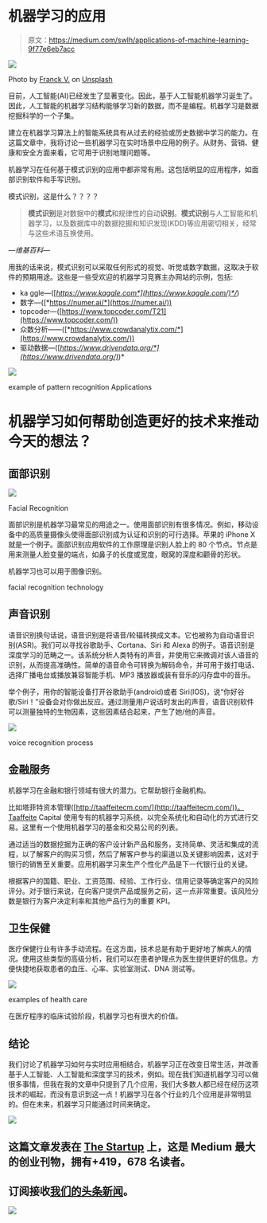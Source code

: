 # 机器学习的应用

> 原文：<https://medium.com/swlh/applications-of-machine-learning-9f77e6eb7acc>

![](img/50a904b269f1596f693b19a6972b718a.png)

Photo by [Franck V.](https://unsplash.com/@franckinjapan?utm_source=medium&utm_medium=referral) on [Unsplash](https://unsplash.com?utm_source=medium&utm_medium=referral)

目前，人工智能(AI)已经发生了显著变化。因此，基于人工智能机器学习诞生了。因此，人工智能的机器学习结构能够学习新的数据，而不是编程。机器学习是数据挖掘科学的一个子集。

建立在机器学习算法上的智能系统具有从过去的经验或历史数据中学习的能力。在这篇文章中，我将讨论一些机器学习在实时场景中应用的例子。从财务、营销、健康和安全方面来看，它可用于识别地理问题等。

机器学习在任何基于模式识别的应用中都非常有用。这包括明显的应用程序，如面部识别软件和手写识别。

模式识别，这是什么？？？？

> **模式识别**是对数据中的**模式**和规律性的自动**识别**。**模式识别**与人工智能和机器学习，以及数据库中的数据挖掘和知识发现(KDD)等应用密切相关，经常与这些术语互换使用。

*—维基百科—*

用我的话来说，模式识别可以采取任何形式的视觉、听觉或数字数据，这取决于软件的预期用途。这些是一些受欢迎的机器学习竞赛主办网站的示例，包括:

*   ka ggle—([*https://www.kaggle.com*](https://www.kaggle.com/)*/*)
*   数字—([*https://numer.ai/*](https://numer.ai/))
*   topcoder—([https://www.topcoder.com/T21](https://www.topcoder.com/))
*   众数分析——([*https://www.crowdanalytix.com/*](https://www.crowdanalytix.com/))
*   驱动数据—([*https://www.drivendata.org/*](https://www.drivendata.org/)*)*

![](img/e5a5039e33e8fa0ea8ca33d318e25fdd.png)

example of pattern recognition Applications

# 机器学习如何帮助创造更好的技术来推动今天的想法？

## 面部识别

![](img/96b098e5407292e2732a546ea9019b65.png)

Facial Recognition

面部识别是机器学习最常见的用途之一。使用面部识别有很多情况。例如，移动设备中的高质量摄像头使得面部识别成为认证和识别的可行选择。苹果的 iPhone X 就是一个例子。面部识别应用软件的工作原理是识别人脸上的 80 个节点。节点是用来测量人脸变量的端点，如鼻子的长度或宽度，眼窝的深度和颧骨的形状。

机器学习也可以用于图像识别。

facial recognition technology

## 声音识别

语音识别换句话说，语音识别是将语音/轮辐转换成文本。它也被称为自动语音识别(ASR)。我们可以寻找谷歌助手、Cortana、Siri 和 Alexa 的例子。语音识别是深度学习的范畴之一。该系统分析人类特有的声音，并使用它来微调对该人语音的识别，从而提高准确性。简单的语音命令可转换为解码命令，并可用于拨打电话、选择广播电台或播放兼容智能手机、MP3 播放器或装有音乐的闪存盘中的音乐。

举个例子，用你的智能设备打开谷歌助手(android)或者 Siri(IOS)，说“你好谷歌/Siri！”设备会对你做出反应。通过测量用户说话时发出的声音，语音识别软件可以测量独特的生物因素，这些因素结合起来，产生了她/他的声音。

![](img/1671e6574f39e6e2c730c44d209ba06e.png)

voice recognition process

## 金融服务

机器学习在金融和银行领域有很大的潜力。它帮助银行金融机构。

比如塔菲特资本管理([http://taaffeitecm.com/](http://taaffeitecm.com/))。Taaffeite Capital 使用专有的机器学习系统，以完全系统化和自动化的方式进行交易。这里有一个使用机器学习的基金和交易公司的列表。

通过适当的数据挖掘为正确的客户设计新产品和服务，支持简单、灵活和集成的流程，以了解客户的购买习惯，然后了解客户参与的渠道以及关键影响因素，这对于银行的销售至关重要。应用机器学习来生产个性化产品是下一代银行业的关键。

根据客户的国籍、职业、工资范围、经验、工作行业、信用记录等确定客户的风险评分。对于银行来说，在向客户提供产品或服务之前，这一点非常重要。该风险分数是银行为客户决定利率和其他产品行为的重要 KPI。

## 卫生保健

医疗保健行业有许多手动流程。在这方面，技术总是有助于更好地了解病人的情况。使用这些类型的高级分析，我们可以在患者护理点为医生提供更好的信息。方便快捷地获取患者的血压、心率、实验室测试、DNA 测试等。

![](img/465d0e5b5c2bd6dc303a72337c61a8c5.png)

examples of health care

在医疗程序的临床试验阶段，机器学习也有很大的价值。

## 结论

我们讨论了机器学习如何与实时应用相结合。机器学习正在改变日常生活，并改善基于人工智能、人工智能和深度学习的技术，例如。现在我们知道机器学习可以做很多事情，但我在我的文章中只提到了几个应用，我们大多数人都已经在经历这项技术的崛起，而没有意识到这一点！机器学习在各个行业的几个应用是非常明显的。但在未来，机器学习只能通过时间来确定。

[![](img/308a8d84fb9b2fab43d66c117fcc4bb4.png)](https://medium.com/swlh)

## 这篇文章发表在 [The Startup](https://medium.com/swlh) 上，这是 Medium 最大的创业刊物，拥有+419，678 名读者。

## 订阅接收[我们的头条新闻](http://growthsupply.com/the-startup-newsletter/)。

[![](img/b0164736ea17a63403e660de5dedf91a.png)](https://medium.com/swlh)